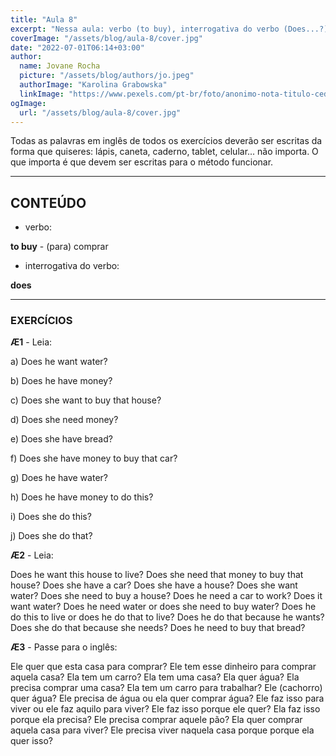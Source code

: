 ```yaml
---
title: "Aula 8"
excerpt: "Nessa aula: verbo (to buy), interrogativa do verbo (Does...?)"
coverImage: "/assets/blog/aula-8/cover.jpg"
date: "2022-07-01T06:14+03:00"
author:
  name: Jovane Rocha
  picture: "/assets/blog/authors/jo.jpeg"
  authorImage: "Karolina Grabowska"
  linkImage: "https://www.pexels.com/pt-br/foto/anonimo-nota-titulo-cedula-4386421/"
ogImage:
  url: "/assets/blog/aula-8/cover.jpg"
---
```


Todas as palavras em inglês de todos os exercícios deverão ser escritas da forma que quiseres:
lápis, caneta, caderno, tablet, celular... não importa. O que importa é
que devem ser escritas para o método funcionar.

---

## CONTEÚDO

- verbo:

**to buy** - (para) comprar

- interrogativa do verbo:

**does**

---

### EXERCÍCIOS

**Æ1** - Leia:

a) Does he want water?

b) Does he have money?

c) Does she want to buy that house?

d) Does she need money?

e) Does she have bread?

f) Does she have money to buy that car?

g) Does he have water?

h) Does he have money to do this?

i) Does she do this?

j) Does she do that?

**Æ2** - Leia:

Does he want this house to live? Does she need that money to buy that house?
Does she have a car? Does she have a house? Does she want water? Does she need to buy a house?
Does he need a car to work? Does it want water? Does he need water or does she need to buy water?
Does he do this to live or does he do that to live? Does he do that
because he wants? Does she do that because she needs? Does he need
to buy that bread?

**Æ3** - Passe para o inglês:

Ele quer que esta casa para comprar? Ele tem esse dinheiro para comprar aquela casa?
Ela tem um carro? Ela tem uma casa? Ela quer água? Ela precisa comprar uma casa?
Ela tem um carro para trabalhar? Ele (cachorro) quer água? Ele precisa de água ou ela quer comprar água?
Ele faz isso para viver ou ele faz aquilo para viver? Ele faz isso
porque ele quer? Ela faz isso porque ela precisa? Ele precisa
comprar aquele pão? Ela quer comprar aquela casa para viver? Ele
precisa viver naquela casa porque porque ela quer isso?
